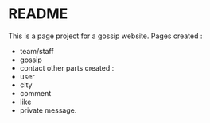 # README
This is a page project for a gossip website.
Pages created : 
- team/staff
- gossip
- contact
other parts created : 
- user
- city
- comment
- like
- private message.
